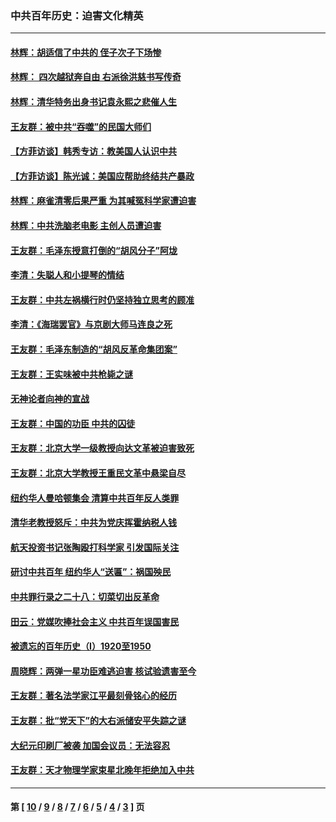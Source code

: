 ### 中共百年历史：迫害文化精英
---
#### [林辉：胡适信了中共的 侄子次子下场惨](../../pages/nf1176111/n14019760.md?08030430) 
#### [林辉： 四次越狱奔自由 右派徐洪慈书写传奇](../../pages/nf1176111/n14010438.md?08030430) 
#### [林辉：清华特务出身书记袁永熙之悲催人生](../../pages/nf1176111/n13997413.md?08030430) 
#### [王友群：被中共“吞噬”的民国大师们](../../pages/nf1176111/n13942620.md?08030430) 
#### [【方菲访谈】韩秀专访：教美国人认识中共](../../pages/nf1176111/n13821310.md?08030430) 
#### [【方菲访谈】陈光诚：美国应帮助终结共产暴政](../../pages/nf1176111/n13759521.md?08030430) 
#### [林辉：麻雀清零后果严重 为其喊冤科学家遭迫害](../../pages/nf1176111/n13746900.md?08030430) 
#### [林辉：中共洗脑老电影 主创人员遭迫害](../../pages/nf1176111/n13699437.md?08030430) 
#### [王友群：毛泽东授意打倒的“胡风分子”阿垅](../../pages/nf1176111/n13592541.md?08030430) 
#### [李清：失聪人和小提琴的情结](../../pages/nf1176111/n13459280.md?08030430) 
#### [王友群：中共左祸横行时仍坚持独立思考的顾准](../../pages/nf1176111/n13444722.md?08030430) 
#### [李清：《海瑞罢官》与京剧大师马连良之死](../../pages/nf1176111/n13412316.md?08030430) 
#### [王友群：毛泽东制造的“胡风反革命集团案”](../../pages/nf1176111/n13324909.md?08030430) 
#### [王友群：王实味被中共枪毙之谜](../../pages/nf1176111/n13307502.md?08030430) 
#### [无神论者向神的宣战](../../pages/nf1176111/n13281535.md?08030430) 
#### [王友群：中国的功臣 中共的囚徒](../../pages/nf1176111/n13291790.md?08030430) 
#### [王友群：北京大学一级教授向达文革被迫害致死](../../pages/nf1176111/n13150966.md?08030430) 
#### [王友群：北京大学教授王重民文革中悬梁自尽](../../pages/nf1176111/n13084645.md?08030430) 
#### [纽约华人曼哈顿集会 清算中共百年反人类罪](../../pages/nf1176111/n13084157.md?08030430) 
#### [清华老教授怒斥：中共为党庆挥霍纳税人钱](../../pages/nf1176111/n13071430.md?08030430) 
#### [航天投资书记张陶殴打科学家 引发国际关注](../../pages/nf1176111/n13069132.md?08030430) 
#### [研讨中共百年 纽约华人“送匾”：祸国殃民](../../pages/nf1176111/n13057367.md?08030430) 
#### [中共罪行录之二十八：切菜切出反革命](../../pages/nf1176111/n13030600.md?08030430) 
#### [田云：党媒吹捧社会主义 中共百年误国害民](../../pages/nf1176111/n13006682.md?08030430) 
#### [被遗忘的百年历史（I）1920至1950](../../pages/nf1176111/n12986411.md?08030430) 
#### [周晓辉：两弹一星功臣难逃迫害 核试验遗害至今](../../pages/nf1176111/n12974997.md?08030430) 
#### [王友群：著名法学家江平最刻骨铭心的经历](../../pages/nf1176111/n12970787.md?08030430) 
#### [王友群：批“党天下”的大右派储安平失踪之谜](../../pages/nf1176111/n12954229.md?08030430) 
#### [大纪元印刷厂被袭 加国会议员：无法容忍](../../pages/nf1176111/n12883028.md?08030430) 
#### [王友群：天才物理学家束星北晚年拒绝加入中共](../../pages/nf1176111/n12792913.md?08030430) 

---
#### 第 [ [10](./10.md?08030430) / [9](./9.md?08030430) / [8](./8.md?08030430) / [7](./7.md?08030430) / [6](./6.md?08030430) / [5](./5.md?08030430) / [4](./4.md?08030430) / [3](./3.md?08030430) ] 页
